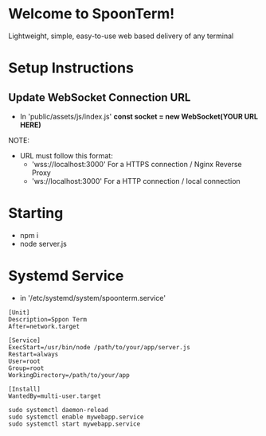 # Welcome to SpoonTerm!

Lightweight, simple, easy-to-use web based delivery of any terminal

# Setup Instructions

## Update WebSocket Connection URL

- In 'public/assets/js/index.js'
  **const socket = new WebSocket(YOUR URL HERE)**

NOTE:

- URL must follow this format:
  - 'wss://localhost:3000' For a HTTPS connection / Nginx Reverse Proxy
  - 'ws://localhost:3000' For a HTTP connection / local connection

# Starting

- npm i
- node server.js

# Systemd Service

- in '/etc/systemd/system/spoonterm.service'

```shell
[Unit]
Description=Sppon Term
After=network.target

[Service]
ExecStart=/usr/bin/node /path/to/your/app/server.js
Restart=always
User=root
Group=root
WorkingDirectory=/path/to/your/app

[Install]
WantedBy=multi-user.target
```

```shell
sudo systemctl daemon-reload
sudo systemctl enable mywebapp.service
sudo systemctl start mywebapp.service
```

